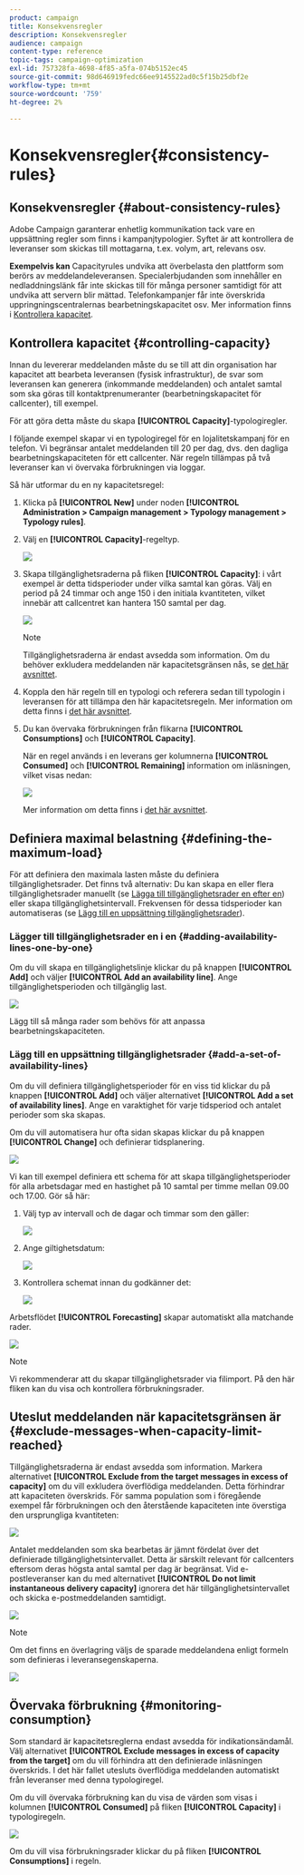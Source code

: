 ```yaml
---
product: campaign
title: Konsekvensregler
description: Konsekvensregler
audience: campaign
content-type: reference
topic-tags: campaign-optimization
exl-id: 757328fa-4698-4f85-a5fa-074b5152ec45
source-git-commit: 98d646919fedc66ee9145522ad0c5f15b25dbf2e
workflow-type: tm+mt
source-wordcount: '759'
ht-degree: 2%

---
```


# Konsekvensregler{#consistency-rules}

## Konsekvensregler {#about-consistency-rules}

Adobe Campaign garanterar enhetlig kommunikation tack vare en uppsättning regler som finns i kampanjtypologier. Syftet är att kontrollera de leveranser som skickas till mottagarna, t.ex. volym, art, relevans osv.

**Exempelvis kan** Capacityrules undvika att överbelasta den plattform som berörs av meddelandeleveransen. Specialerbjudanden som innehåller en nedladdningslänk får inte skickas till för många personer samtidigt för att undvika att servern blir mättad. Telefonkampanjer får inte överskrida uppringningscentralernas bearbetningskapacitet osv. Mer information finns i [Kontrollera kapacitet](#controlling-capacity).

## Kontrollera kapacitet {#controlling-capacity}

Innan du levererar meddelanden måste du se till att din organisation har kapacitet att bearbeta leveransen (fysisk infrastruktur), de svar som leveransen kan generera (inkommande meddelanden) och antalet samtal som ska göras till kontaktprenumeranter (bearbetningskapacitet för callcenter), till exempel.

För att göra detta måste du skapa **[!UICONTROL Capacity]**-typologiregler.

I följande exempel skapar vi en typologiregel för en lojalitetskampanj för en telefon. Vi begränsar antalet meddelanden till 20 per dag, dvs. den dagliga bearbetningskapaciteten för ett callcenter. När regeln tillämpas på två leveranser kan vi övervaka förbrukningen via loggar.

Så här utformar du en ny kapacitetsregel:

1. Klicka på **[!UICONTROL New]** under noden **[!UICONTROL Administration > Campaign management > Typology management > Typology rules]**.
1. Välj en **[!UICONTROL Capacity]**-regeltyp.

   ![](assets/campaign_opt_create_capacity_01.png)

1. Skapa tillgänglighetsraderna på fliken **[!UICONTROL Capacity]**: i vårt exempel är detta tidsperioder under vilka samtal kan göras. Välj en period på 24 timmar och ange 150 i den initiala kvantiteten, vilket innebär att callcentret kan hantera 150 samtal per dag.

   ![](assets/campaign_opt_create_capacity_02.png)

   >[!NOTE]
   >
   >Tillgänglighetsraderna är endast avsedda som information. Om du behöver exkludera meddelanden när kapacitetsgränsen nås, se [det här avsnittet](#exclude-messages-when-capacity-limit-reached).

1. Koppla den här regeln till en typologi och referera sedan till typologin i leveransen för att tillämpa den här kapacitetsregeln. Mer information om detta finns i [det här avsnittet](../../campaign/using/applying-rules.md#applying-a-typology-to-a-delivery).
1. Du kan övervaka förbrukningen från flikarna **[!UICONTROL Consumptions]** och **[!UICONTROL Capacity]**.

   När en regel används i en leverans ger kolumnerna **[!UICONTROL Consumed]** och **[!UICONTROL Remaining]** information om inläsningen, vilket visas nedan:

   ![](assets/campaign_opt_create_capacity_03.png)

   Mer information om detta finns i [det här avsnittet](#monitoring-consumption).

## Definiera maximal belastning {#defining-the-maximum-load}

För att definiera den maximala lasten måste du definiera tillgänglighetsrader. Det finns två alternativ: Du kan skapa en eller flera tillgänglighetsrader manuellt (se [Lägga till tillgänglighetsrader en efter en](#adding-availability-lines-one-by-one)) eller skapa tillgänglighetsintervall. Frekvensen för dessa tidsperioder kan automatiseras (se [Lägg till en uppsättning tillgänglighetsrader](#add-a-set-of-availability-lines)).

### Lägger till tillgänglighetsrader en i en {#adding-availability-lines-one-by-one}

Om du vill skapa en tillgänglighetslinje klickar du på knappen **[!UICONTROL Add]** och väljer **[!UICONTROL Add an availability line]**. Ange tillgänglighetsperioden och tillgänglig last.

![](assets/campaign_opt_create_capacity_02.png)

Lägg till så många rader som behövs för att anpassa bearbetningskapaciteten.

### Lägg till en uppsättning tillgänglighetsrader {#add-a-set-of-availability-lines}

Om du vill definiera tillgänglighetsperioder för en viss tid klickar du på knappen **[!UICONTROL Add]** och väljer alternativet **[!UICONTROL Add a set of availability lines]**. Ange en varaktighet för varje tidsperiod och antalet perioder som ska skapas.

Om du vill automatisera hur ofta sidan skapas klickar du på knappen **[!UICONTROL Change]** och definierar tidsplanering.

![](assets/campaign_opt_create_capacity_07.png)

Vi kan till exempel definiera ett schema för att skapa tillgänglighetsperioder för alla arbetsdagar med en hastighet på 10 samtal per timme mellan 09.00 och 17.00. Gör så här:

1. Välj typ av intervall och de dagar och timmar som den gäller:

   ![](assets/campaign_opt_create_capacity_08.png)

1. Ange giltighetsdatum:

   ![](assets/campaign_opt_create_capacity_09.png)

1. Kontrollera schemat innan du godkänner det:

   ![](assets/campaign_opt_create_capacity_10.png)

Arbetsflödet **[!UICONTROL Forecasting]** skapar automatiskt alla matchande rader.

![](assets/campaign_opt_create_capacity_12.png)

>[!NOTE]
>
>Vi rekommenderar att du skapar tillgänglighetsrader via filimport. På den här fliken kan du visa och kontrollera förbrukningsrader.

## Uteslut meddelanden när kapacitetsgränsen är {#exclude-messages-when-capacity-limit-reached}

Tillgänglighetsraderna är endast avsedda som information. Markera alternativet **[!UICONTROL Exclude from the target messages in excess of capacity]** om du vill exkludera överflödiga meddelanden. Detta förhindrar att kapaciteten överskrids. För samma population som i föregående exempel får förbrukningen och den återstående kapaciteten inte överstiga den ursprungliga kvantiteten:

![](assets/campaign_opt_create_capacity_04.png)

Antalet meddelanden som ska bearbetas är jämnt fördelat över det definierade tillgänglighetsintervallet. Detta är särskilt relevant för callcenters eftersom deras högsta antal samtal per dag är begränsat. Vid e-postleveranser kan du med alternativet **[!UICONTROL Do not limit instantaneous delivery capacity]** ignorera det här tillgänglighetsintervallet och skicka e-postmeddelanden samtidigt.

![](assets/campaign_opt_create_capacity_05.png)

>[!NOTE]
>
>Om det finns en överlagring väljs de sparade meddelandena enligt formeln som definieras i leveransegenskaperna.

![](assets/campaign_opt_create_capacity_06.png)

## Övervaka förbrukning {#monitoring-consumption}

Som standard är kapacitetsreglerna endast avsedda för indikationsändamål. Välj alternativet **[!UICONTROL Exclude messages in excess of capacity from the target]** om du vill förhindra att den definierade inläsningen överskrids. I det här fallet utesluts överflödiga meddelanden automatiskt från leveranser med denna typologiregel.

Om du vill övervaka förbrukning kan du visa de värden som visas i kolumnen **[!UICONTROL Consumed]** på fliken **[!UICONTROL Capacity]** i typologiregeln.

![](assets/campaign_opt_create_capacity_04.png)

Om du vill visa förbrukningsrader klickar du på fliken **[!UICONTROL Consumptions]** i regeln.

